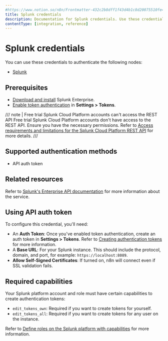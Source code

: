 ```yaml
---
#https://www.notion.so/n8n/Frontmatter-432c2b8dff1f43d4b1c8d20075510fe4
title: Splunk credentials
description: Documentation for Splunk credentials. Use these credentials to authenticate Splunk in n8n, a workflow automation platform.
contentType: [integration, reference]
---
```


# Splunk credentials

You can use these credentials to authenticate the following nodes:

- [Splunk](/integrations/builtin/app-nodes/n8n-nodes-base.splunk.md)

## Prerequisites

- [Download and install](https://www.splunk.com/en_us/download/splunk-enterprise.html) Splunk Enterprise.
- [Enable token authentication](https://docs.splunk.com/Documentation/Splunk/9.2.1/Security/EnableTokenAuth) in **Settings > Tokens**.

/// note | Free trial Splunk Cloud Platform accounts can't access the REST API
Free trial Splunk Cloud Platform accounts don't have access to the REST API. Ensure you have the necessary permissions. Refer to [Access requirements and limitations for the Splunk Cloud Platform REST API](https://docs.splunk.com/Documentation/SplunkCloud/8.2.2203/RESTTUT/RESTandCloud) for more details.
///

## Supported authentication methods

- API auth token

## Related resources

Refer to [Splunk's Enterprise API documentation](https://docs.splunk.com/Documentation/Splunk/latest/RESTREF/RESTprolog) for more information about the service.

## Using API auth token

To configure this credential, you'll need:

- An **Auth Token**: Once you've enabled token authentication, create an auth token in **Settings > Tokens**. Refer to [Creating authentication tokens](https://docs.splunk.com/Documentation/Splunk/9.2.1/Security/CreateAuthTokens) for more information.
- A **Base URL**: For your Splunk instance. This should include the protocol, domain, and port, for example: `https://localhost:8089`.
- **Allow Self-Signed Certificates**: If turned on, n8n will connect even if SSL validation fails.

## Required capabilities

Your Splunk platform account and role must have certain capabilities to create authentication tokens:

- `edit_tokens_own`: Required if you want to create tokens for yourself.
- `edit_tokens_all`: Required if you want to create tokens for any user on the instance.

Refer to [Define roles on the Splunk platform with capabilities](https://docs.splunk.com/Documentation/Splunk/9.2.1/Security/Rolesandcapabilities) for more information.
